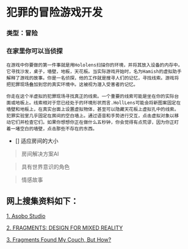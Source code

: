 # 犯罪的冒险游戏开发
### 类型：冒险
### 在家里你可以当侦探

    在游戏中你要做的第一件事就是用Hololens扫描你的环境，并将其放入设备的内存中。
    它寻找沙发，桌子，墙壁，地板，天花板。当实际游戏开始时，名为Hamish的虚拟助手
    解释了游戏的故事。你是一名侦探，他的工作就是搜寻人们的记忆，寻找线索。游戏将
    把犯罪现场叠加到您的真实环境中。这被视为潜入受害者的记忆。

    你走在这个半虚拟的犯罪现场寻找真正的线索。一个重要的线索可能是坐在你的实际台
    面或地板上。线索相对于您已经处于的环境形状而言.HollLens可能会将新图案固定在
    墙壁和地板上，在真实台面上设置虚拟物体，甚至可以隐藏天花板上虚拟孔中的线索。
    犯罪实验室几乎固定在房间的空白墙上。通过语音和手势进行交互，点击虚拟对象以移
    动它们并检查它们。如果你想想你正在做什么五秒钟，你会觉得有点荒谬，因为你正盯
    着一堵空白的墙壁，点击那些不存在的东西。
    

- [] 适应房间的大小

> 房间解决方案AI

> 具有世界意识的角色

> 情感故事


## 网上搜集资料如下：
[1. Asobo Studio](http://www.asobostudio.com/games/fragments)

[2. FRAGMENTS: DESIGN FOR MIXED REALITY](http://secondtruth.com/2016/05/fragments-design-for-mixed-reality/)

[3. Fragments Found My Couch, But How?](http://www.roadtomr.com/2016/04/24/762/fragments-found-my-couch-but-how/)




